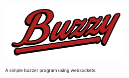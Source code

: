 # ![Buzzy logo](https://raw.githubusercontent.com/jordanbuchman/buzzy/master/public/buzzy.png)

A simple buzzer program using websockets.
